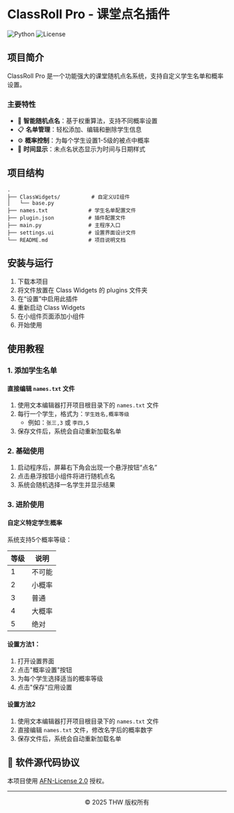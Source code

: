 # ClassRoll Pro - 课堂点名插件

![Python](https://img.shields.io/badge/python-3.8%2B-blue.svg)
![License](https://img.shields.io/badge/license-AFN--License%202.0-green.svg)

## 项目简介

ClassRoll Pro 是一个功能强大的课堂随机点名系统，支持自定义学生名单和概率设置。

### 主要特性

- 🎯 **智能随机点名**：基于权重算法，支持不同概率设置
- 📋 **名单管理**：轻松添加、编辑和删除学生信息
- ⚙️ **概率控制**：为每个学生设置1-5级的被点中概率
- 📅 **时间显示**：未点名状态显示为时间与日期样式

## 项目结构

```
.
├── ClassWidgets/          # 自定义UI组件
│   └── base.py
├── names.txt             # 学生名单配置文件
├── plugin.json           # 插件配置文件
├── main.py               # 主程序入口
├── settings.ui           # 设置界面设计文件
└── README.md             # 项目说明文档
```


## 安装与运行

1. 下载本项目
2. 将文件放置在 Class Widgets 的 plugins 文件夹
3. 在“设置”中启用此插件
4. 重新启动 Class Widgets
5. 在小组件页面添加小组件
6. 开始使用

## 使用教程

### 1. 添加学生名单

#### 直接编辑 `names.txt` 文件

1. 使用文本编辑器打开项目根目录下的 `names.txt` 文件
2. 每行一个学生，格式为：`学生姓名,概率等级`
   - 例如：`张三,3` 或 `李四,5`
3. 保存文件后，系统会自动重新加载名单

### 2. 基础使用

1. 启动程序后，屏幕右下角会出现一个悬浮按钮“点名”
2. 点击悬浮按钮小组件将进行随机点名
3. 系统会随机选择一名学生并显示结果

### 3. 进阶使用

#### 自定义特定学生概率

系统支持5个概率等级：

| 等级 | 说明     |
|------|----------|
| 1    | 不可能   |
| 2    | 小概率   |
| 3    | 普通     |
| 4    | 大概率   |
| 5    | 绝对     |

#### 设置方法1：

1. 打开设置界面
2. 点击"概率设置"按钮
3. 为每个学生选择适当的概率等级
4. 点击"保存"应用设置

#### 设置方法2

1. 使用文本编辑器打开项目根目录下的 `names.txt` 文件
2. 直接编辑 `names.txt` 文件，修改名字后的概率数字
3. 保存文件后，系统会自动重新加载名单

## 📄 软件源代码协议

本项目使用 [AFN-License 2.0](LICENSE) 授权。

---

<div align="center">
    <p>© 2025 THW 版权所有</p>
</div>
